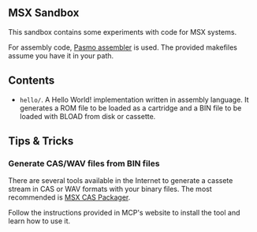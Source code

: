 ## MSX Sandbox

This sandbox contains some experiments with code for MSX systems.

For assembly code, [Pasmo assembler](http://pasmo.speccy.org) is used. 
The provided makefiles assume you have it in your path. 

## Contents

* `hello/`. A Hello World! implementation written in assembly language. 
It generates a ROM file to be loaded as a cartridge and a BIN file
to be loaded with BLOAD from disk or cassette. 

## Tips & Tricks

### Generate CAS/WAV files from BIN files

There are several tools available in the Internet to generate a cassete
stream in CAS or WAV formats with your binary files. The most recommended 
is [MSX CAS Packager](http://apoloval.github.io/mcp/).

Follow the instructions provided in MCP's website to install the tool
and learn how to use it.
